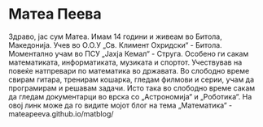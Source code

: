 # Матеа Пеева
Здраво, јас сум Матеа. Имам 14 години и живеам во Битола, Македонија. Учев во О.О.У „Св. Климент Охридски“ - Битола. Моментално учам во ПСУ „Јахја Кемал“ - Струга. Особено ги сакам математиката, информатиката, музиката и спортот. Учествував на повеќе натпревари по математика во државата. Во слободно време свирам гитара, тренирам кошарка, гледам филмови и серии, учам да програмирам и решавам задачи. Исто така во слободно време сакам да гледам документарци во врска со „Астрономија“ и „Роботика“.
На овој линк може да го видите мојот блог на тема „Математика“ - mateapeeva.github.io/matblog/
